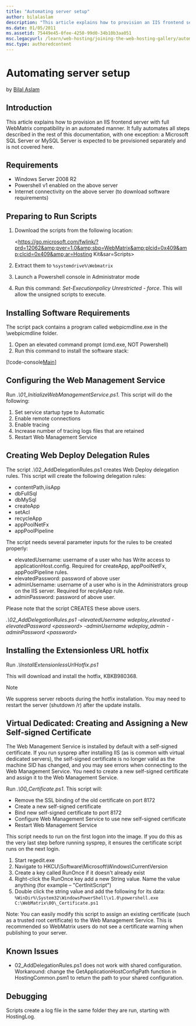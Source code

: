 ```yaml
---
title: "Automating server setup"
author: bilalaslam
description: "This article explains how to provision an IIS frontend server with full WebMatrix compatibility in an automated manner. It fully automates all steps describe..."
ms.date: 01/05/2011
ms.assetid: 75449e45-0fee-4250-99d0-34b10b3aa051
msc.legacyurl: /learn/web-hosting/joining-the-web-hosting-gallery/automating-server-setup
msc.type: authoredcontent
---
```

# Automating server setup

by [Bilal Aslam](https://github.com/bilalaslam)

## Introduction

This article explains how to provision an IIS frontend server with full WebMatrix compatibility in an automated manner. It fully automates all steps described in the rest of this documentation, with one exception: a Microsoft SQL Server or MySQL Server is expected to be provisioned separately and is not covered here.

## Requirements

- Windows Server 2008 R2
- Powershell v1 enabled on the above server
- Internet connectivity on the above server (to download software requirements)

## Preparing to Run Scripts

1. Download the scripts from the following location:

   <https://go.microsoft.com/fwlink/?prd=12062&amp;pver=1.0&amp;sbp=WebMatrix&amp;plcid=0x409&amp;clcid=0x409&amp;ar=Hosting Kit&amp;sar=Scripts>

2. Extract them to `%systemdrive%\Webmatrix`
3. Launch a Powershell console in Administrator mode
4. Run this command: *Set-Executionpolicy Unrestricted - force*. This will allow the unsigned scripts to execute.

## Installing Software Requirements

The script pack contains a program called webpicmdline.exe in the \webpicmdline folder.

1. Open an elevated command prompt (cmd.exe, NOT Powershell)
2. Run this command to install the software stack:

[!code-console[Main](automating-server-setup/samples/sample1.cmd)]

## Configuring the Web Management Service

Run *.\01\_InitializeWebManagementService.ps1*. This script will do the following:

1. Set service startup type to Automatic
2. Enable remote connections
3. Enable tracing
4. Increase number of tracing logs files that are retained
5. Restart Web Management Service

## Creating Web Deploy Delegation Rules

The script .\02\_AddDelegationRules.ps1 creates Web Deploy delegation rules. This script will create the following delegation rules:

- contentPath,iisApp
- dbFullSql
- dbMySql
- createApp
- setAcl
- recycleApp
- appPoolNetFx
- appPoolPipeline

The script needs several parameter inputs for the rules to be created properly:

- elevatedUsername: username of a user who has Write access to applicationHost.config. Required for createApp, appPoolNetFx, appPoolPipeline rules.
- elevatedPassword: password of above user
- adminUsername: username of a user who is in the Administrators group on the IIS server. Required for recyleApp rule.
- adminPassword: password of above user.

Please note that the script CREATES these above users.

*.\02\_AddDelegationRules.ps1 -elevatedUsername wdeploy\_elevated -elevatedPassword &lt;password&gt; -adminUsername wdeploy\_admin -adminPassword &lt;password&gt;*

## Installing the Extensionless URL hotfix

Run *.\InstallExtensionlessUrlHotfix.ps1*

This will download and install the hotfix, KBKB980368.

> [!NOTE]
> We suppress server reboots during the hotfix installation. You may need to restart the server (shutdown /r) after the update installs.

## Virtual Dedicated: Creating and Assigning a New Self-signed Certificate

The Web Management Service is installed by default with a self-signed certificate. If you run sysprep after installing IIS (as is common with virtual dedicated servers), the self-signed certificate is no longer valid as the machine SID has changed, and you may see errors when connecting to the Web Management Service. You need to create a new self-signed certificate and assign it to the Web Management Service.

Run *.\00\_Certificate.ps1*. This script will:

- Remove the SSL binding of the old certificate on port 8172
- Create a new self-signed certificate
- Bind new self-signed certificate to port 8172
- Configure Web Management Service to use new self-signed certificate
- Restart Web Management Service

This script needs to run on the first logon into the image. If you do this as the very last step before running sysprep, it ensures the certificate script runs on the next login.

1. Start regedit.exe
2. Navigate to HKCU\Software\Microsoft\Windows\CurrentVersion
3. Create a key called RunOnce if it doesn't already exist
4. Right-click the RunOnce key add a new String value. Name the value anything (for example – "CertInitScript")
5. Double click the string value and add the following for its data: `%WinDir%\System32\WindowsPowerShell\v1.0\powershell.exe C:\WebMatrix\00\_Certificate.ps1`

Note: You can easily modify this script to assign an existing certificate (such as a trusted root certificate) to the Web Management Service. This is recommended so WebMatrix users do not see a certificate warning when publishing to your server.

## Known Issues

- 02\_AddDelegationRules.ps1 does not work with shared configuration. Workaround: change the GetApplicationHostConfigPath function in HostingCommon.psm1 to return the path to your shared configuration.

## Debugging

Scripts create a log file in the same folder they are run, starting with HostingLog.
